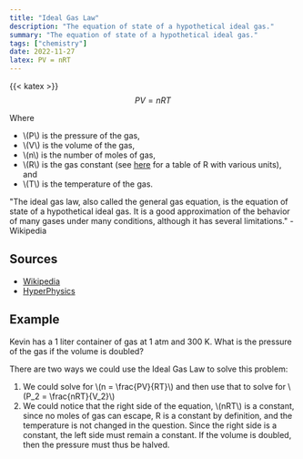 ```yaml
---
title: "Ideal Gas Law"
description: "The equation of state of a hypothetical ideal gas."
summary: "The equation of state of a hypothetical ideal gas."
tags: ["chemistry"]
date: 2022-11-27
latex: PV = nRT
---
```

{{< katex >}}
$$PV = nRT$$

Where
- \\(P\\) is the pressure of the gas,
- \\(V\\) is the volume of the gas,
- \\(n\\) is the number of moles of gas,
- \\(R\\) is the gas constant (see [here](https://en.wikipedia.org/wiki/Gas_constant) for a table of R with various units), and
- \\(T\\) is the temperature of the gas.

"The ideal gas law, also called the general gas equation, is the equation of state of a hypothetical ideal gas. It is a good approximation of the behavior of many gases under many conditions, although it has several limitations." - Wikipedia



## Sources
- [Wikipedia](https://en.wikipedia.org/wiki/Ideal_gas_law)
- [HyperPhysics](http://hyperphysics.phy-astr.gsu.edu/hbase/Kinetic/idegas.html)

## Example

Kevin has a 1 liter container of gas at 1 atm and 300 K. What is the pressure of the gas if the volume is doubled?

There are two ways we could use the Ideal Gas Law to solve this problem:

1. We could solve for \\(n = \frac{PV}{RT}\\) and then use that to solve for \\(P_2 = \frac{nRT}{V_2}\\)
2. We could notice that the right side of the equation, \\(nRT\\) is a constant, since no moles of gas can escape,
R is a constant by definition, and the temperature is not changed in the question. Since the right side is a constant,
the left side must remain a constant. If the volume is doubled, then the pressure must thus be halved.
